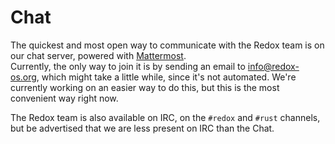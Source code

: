 Chat
====

The quickest and most open way to communicate with the Redox team is on our chat server, powered with [Mattermost](https://about.mattermost.com/).  
Currently, the only way to join it is by sending an email to [info@redox-os.org](mailto:info@redox-os.org), which might take a little while, since it's not automated. We're currently working on an easier way to do this, but this is the most convenient way right now.

The Redox team is also available on IRC, on the `#redox` and `#rust` channels, but be advertised that we are less present on IRC than the Chat.
